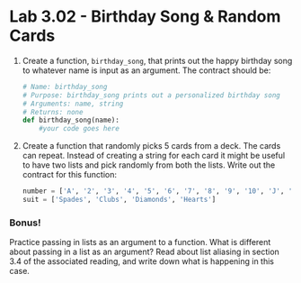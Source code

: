 # Lab 3.02 - Birthday Song & Random Cards

1. Create a function, `birthday_song`, that prints out the happy birthday song to whatever name is input as an argument. The contract should be: 

	```python
	# Name: birthday_song
	# Purpose: birthday_song prints out a personalized birthday song
	# Arguments: name, string 
	# Returns: none
	def birthday_song(name): 
		#your code goes here 
	```

2. Create a function that randomly picks 5 cards from a deck. The cards can repeat. Instead of creating a string for each card it might be useful to have two lists and pick randomly from both the lists. Write out the contract for this function:

	```python
	number = ['A', '2', '3', '4', '5', '6', '7', '8', '9', '10', 'J', 'Q', 'K']
	suit = ['Spades', 'Clubs', 'Diamonds', 'Hearts']
	```

### Bonus!
Practice passing in lists as an argument to a function. What is different about passing in a list as an argument?
Read about list aliasing in section 3.4 of the associated reading, and write down what is happening in this case.
